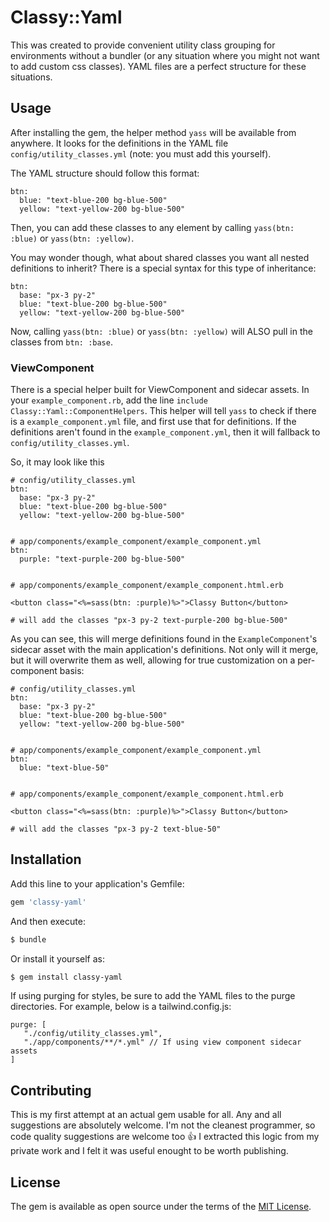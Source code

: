 # Classy::Yaml
This was created to provide convenient utility class grouping for environments without a bundler (or any situation where you might not want to add custom css classes). YAML files are a perfect structure for these situations.

## Usage
After installing the gem, the helper method `yass` will be available from anywhere. It looks for the definitions in the YAML file `config/utility_classes.yml` (note: you must add this yourself).

The YAML structure should follow this format:

```
btn:
  blue: "text-blue-200 bg-blue-500"
  yellow: "text-yellow-200 bg-blue-500"
```

Then, you can add these classes to any element by calling `yass(btn: :blue)` or `yass(btn: :yellow)`.

You may wonder though, what about shared classes you want all nested definitions to inherit? There is a special syntax for this type of inheritance:

```
btn:
  base: "px-3 py-2"
  blue: "text-blue-200 bg-blue-500"
  yellow: "text-yellow-200 bg-blue-500"
```

Now, calling `yass(btn: :blue)` or `yass(btn: :yellow)` will ALSO pull in the classes from `btn: :base`.


### ViewComponent
There is a special helper built for ViewComponent and sidecar assets. In your `example_component.rb`, add the line `include Classy::Yaml::ComponentHelpers`. This helper will tell `yass` to check if there is a `example_component.yml` file, and first use that for definitions. If the definitions aren't found in the `example_component.yml`, then it will fallback to `config/utility_classes.yml`.

So, it may look like this

```
# config/utility_classes.yml
btn:
  base: "px-3 py-2"
  blue: "text-blue-200 bg-blue-500"
  yellow: "text-yellow-200 bg-blue-500"
  
  
# app/components/example_component/example_component.yml
btn:
  purple: "text-purple-200 bg-blue-500"
  

# app/components/example_component/example_component.html.erb

<button class="<%=sass(btn: :purple)%>">Classy Button</button>

# will add the classes "px-3 py-2 text-purple-200 bg-blue-500"
```

As you can see, this will merge definitions found in the `ExampleComponent`'s sidecar asset with the main application's definitions. Not only will it merge, but it will overwrite them as well, allowing for true customization on a per-component basis:

```
# config/utility_classes.yml
btn:
  base: "px-3 py-2"
  blue: "text-blue-200 bg-blue-500"
  yellow: "text-yellow-200 bg-blue-500"
  
  
# app/components/example_component/example_component.yml
btn:
  blue: "text-blue-50"
  

# app/components/example_component/example_component.html.erb

<button class="<%=sass(btn: :purple)%>">Classy Button</button>

# will add the classes "px-3 py-2 text-blue-50"
```

## Installation
Add this line to your application's Gemfile:

```ruby
gem 'classy-yaml'
```

And then execute:
```bash
$ bundle
```

Or install it yourself as:
```bash
$ gem install classy-yaml
```

If using purging for styles, be sure to add the YAML files to the purge directories. For example, below is a tailwind.config.js:
```
purge: [
   "./config/utility_classes.yml",
   "./app/components/**/*.yml" // If using view component sidecar assets
]
```
## Contributing
This is my first attempt at an actual gem usable for all. Any and all suggestions are absolutely welcome. I'm not the cleanest programmer, so code quality suggestions are welcome too 👍 I extracted this logic from my private work and I felt it was useful enought to be worth publishing.

## License
The gem is available as open source under the terms of the [MIT License](https://opensource.org/licenses/MIT).
